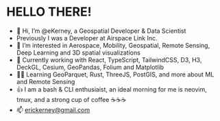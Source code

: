 # HELLO THERE!
- 🤖 Hi, I’m @eKerney, a Geospatial Developer & Data Scientist
- Previously I was a Developer at Airspace Link Inc. 
- 👀 I’m interested in Aerospace, Mobility, Geospatial, Remote Sensing, Deep Learning and 3D spatial visualizations
- 🌱 Currently working with React, TypeScript, TailwindCSS, D3, H3, DeckGL, Cesium, GeoPandas, Folium and Matplotlib
- 🧑‍🎓 Learning GeoParquet, Rust, ThreeJS, PostGIS, and more about ML and Remote Sensing
- 👍 I am a bash & CLI enthusiaist, an ideal morning for me is neovim, tmux, and a strong cup of coffee ☕☕☕  
- 📫 erickerney@gmail.com

<!---
eKerney/eKerney is a ✨ special ✨ repository because its `README.md` (this file) appears on your GitHub profile.
You can click the Preview link to take a look at your changes.
--->
